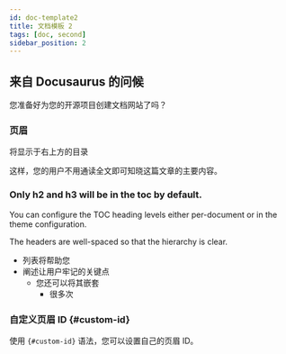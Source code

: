 ```yaml
---
id: doc-template2
title: 文档模板 2
tags: [doc, second]
sidebar_position: 2
---
```


## 来自 Docusaurus 的问候

您准备好为您的开源项目创建文档网站了吗？

### 页眉

将显示于右上方的目录

这样，您的用户不用通读全文即可知晓这篇文章的主要内容。

### Only h2 and h3 will be in the toc by default.

You can configure the TOC heading levels either per-document or in the theme configuration.

The headers are well-spaced so that the hierarchy is clear.

- 列表将帮助您
- 阐述让用户牢记的关键点
  - 您还可以将其嵌套
    - 很多次

### 自定义页眉 ID {#custom-id}

使用 `{#custom-id}` 语法，您可以设置自己的页眉 ID。